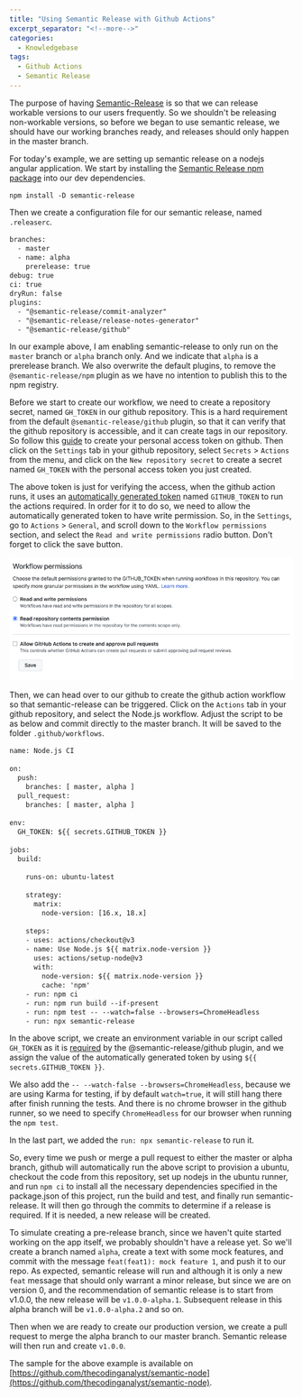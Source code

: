 ```yaml
---
title: "Using Semantic Release with Github Actions"
excerpt_separator: "<!--more-->"
categories:
  - Knowledgebase
tags:
  - Github Actions
  - Semantic Release
---
```


The purpose of having [Semantic-Release](https://github.com/semantic-release/semantic-release) is so that we can release workable versions to our users frequently. So we shouldn't be releasing non-workable versions, so before we began to use semantic release, we should have our working branches ready, and releases should only happen in the master branch. 

For today's example, we are setting up semantic release on a nodejs angular application. We start by installing the [Semantic Release npm package](https://www.npmjs.com/package/semantic-release) into our dev dependencies.

```
npm install -D semantic-release
```

Then we create a configuration file for our semantic release, named `.releaserc`. 

```
branches:
  - master
  - name: alpha
    prerelease: true
debug: true
ci: true
dryRun: false
plugins:
  - "@semantic-release/commit-analyzer"
  - "@semantic-release/release-notes-generator"
  - "@semantic-release/github"

```

In our example above, I am enabling semantic-release to only run on the `master` branch or `alpha` branch only. And we indicate that `alpha` is a prerelease branch. We also overwrite the default plugins, to remove the `@semantic-release/npm` plugin as we have no intention to publish this to the npm registry. 

Before we start to create our workflow, we need to create a repository secret, named `GH_TOKEN` in our github repository. This is a hard requirement from the default `@semantic-release/github` plugin, so that it can verify that the github repository is accessible, and it can create tags in our repository. So follow this [guide](https://docs.github.com/en/authentication/keeping-your-account-and-data-secure/creating-a-personal-access-token) to create your personal access token on github. Then click on the `Settings` tab in your github repository, select `Secrets` > `Actions` from the menu, and click on the `New repository secret` to create a secret named `GH_TOKEN` with the personal access token you just created. 

The above token is just for verifying the access, when the github action runs, it uses an [automatically generated token]((https://docs.github.com/en/actions/security-guides/automatic-token-authentication)) named `GITHUB_TOKEN` to run the actions required. In order for it to do so, we need to allow the automatically generated token to have write permission. So, in the `Settings`, go to `Actions` > `General`, and scroll down to the `Workflow permissions` section, and select the `Read and write permissions` radio button. Don't forget to click the save button.

![github action token permission](/assets/images/2022/05/github-action-token-permission.png)

Then, we can head over to our github to create the github action workflow so that semantic-release can be triggered. Click on the `Actions` tab in your github repository, and select the Node.js workflow. Adjust the script to be as below and commit directly to the master branch. It will be saved to the folder `.github/workflows`.

```
name: Node.js CI

on:
  push:
    branches: [ master, alpha ]
  pull_request:
    branches: [ master, alpha ]

env:
  GH_TOKEN: ${{ secrets.GITHUB_TOKEN }}

jobs:
  build:

    runs-on: ubuntu-latest

    strategy:
      matrix:
        node-version: [16.x, 18.x]

    steps:
    - uses: actions/checkout@v3
    - name: Use Node.js ${{ matrix.node-version }}
      uses: actions/setup-node@v3
      with:
        node-version: ${{ matrix.node-version }}
        cache: 'npm'
    - run: npm ci
    - run: npm run build --if-present
    - run: npm test -- --watch=false --browsers=ChromeHeadless
    - run: npx semantic-release
```

In the above script, we create an environment variable in our script called `GH_TOKEN` as it is [required](https://github.com/semantic-release/semantic-release/blob/master/docs/usage/ci-configuration.md#ci-configuration) by the @semantic-release/github plugin, and we assign the value of the automatically generated token by using `${{ secrets.GITHUB_TOKEN }}`.  

We also add the `-- --watch-false --browsers=ChromeHeadless`, because we are using Karma for testing, if by default `watch=true`, it will still hang there after finish running the tests. And there is no chrome browser in the github runner, so we need to specify `ChromeHeadless` for our browser when running the `npm test`.

In the last part, we added the `run: npx semantic-release` to run it.

So, every time we push or merge a pull request to either the master or alpha branch, github will automatically run the above script to provision a ubuntu, checkout the code from this repository, set up nodejs in the ubuntu runner, and run `npm ci` to install all the necessary dependencies specified in the package.json of this project, run the build and test, and finally run semantic-release. It will then go through the commits to determine if a release is required. If it is needed, a new release will be created.

To simulate creating a pre-release branch, since we haven't quite started working on the app itself, we probably shouldn't have a release yet. So we'll create a branch named `alpha`, create a text with some mock features, and commit with the message `feat(feat1): mock feature 1`, and push it to our repo. As expected, semantic release will run and although it is only a new `feat` message that should only warrant a minor release, but since we are on version 0, and the recommendation of semantic release is to start from v1.0.0, the new release will be `v1.0.0-alpha.1`. Subsequent release in this alpha branch will be `v1.0.0-alpha.2` and so on. 

Then when we are ready to create our production version, we create a pull request to merge the alpha branch to our master branch. Semantic release will then run and create `v1.0.0`. 

The sample for the above example is available on [https://github.com/thecodinganalyst/semantic-node](https://github.com/thecodinganalyst/semantic-node).

